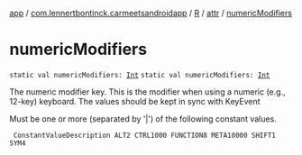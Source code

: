 [app](../../../index.md) / [com.lennertbontinck.carmeetsandroidapp](../../index.md) / [R](../index.md) / [attr](index.md) / [numericModifiers](./numeric-modifiers.md)

# numericModifiers

`static val numericModifiers: `[`Int`](https://kotlinlang.org/api/latest/jvm/stdlib/kotlin/-int/index.html)
`static val numericModifiers: `[`Int`](https://kotlinlang.org/api/latest/jvm/stdlib/kotlin/-int/index.html)

The numeric modifier key. This is the modifier when using a numeric (e.g., 12-key) keyboard. The values should be kept in sync with KeyEvent

Must be one or more (separated by '|') of the following constant values.

     ConstantValueDescription ALT2 CTRL1000 FUNCTION8 META10000 SHIFT1 SYM4

